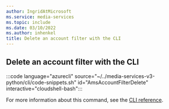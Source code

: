```yaml
---
author: IngridAtMicrosoft
ms.service: media-services
ms.topic: include
ms.date: 03/10/2022
ms.author: inhenkel
title: Delete an account filter with the CLI
---
```


## Delete an account filter with the CLI

:::code language="azurecli" source="~/../media-services-v3-python/cli/code-snippets.sh" id="AmsAccountFilterDelete" interactive="cloudshell-bash":::

For more information about this command, see the [CLI reference](/cli/azure/ams/account-filter?view=azure-cli-latest#az-ams-account-filter-delete&preserve-view=true).
